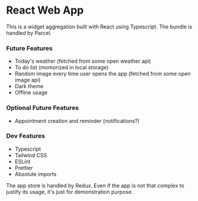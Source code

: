 # React Web App

This is a widget aggregation built with React using Typescript.
The bundle is handled by Parcel.

### Future Features

- Today's weather (fetched from some open weather api)
- To do list (momorized in local storage)
- Random image every time user opens the app (fetched from some open image api)
- Dark theme
- Offline usage

### Optional Future Features

- Appointment creation and reminder (notifications?)

### Dev Features

- Typescript
- Tailwind CSS
- ESLint
- Prettier
- Absolute imports

The app store is handled by Redux. Even if the app is not that complex to justify its usage, it's just for demonstration purpose.
